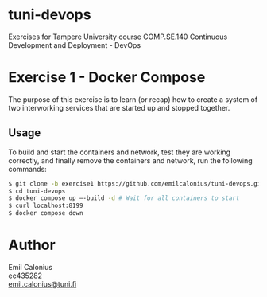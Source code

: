 # tuni-devops

Exercises for Tampere University course COMP.SE.140 Continuous Development and Deployment - DevOps

# Exercise 1 - Docker Compose

The purpose of this exercise is to learn (or recap) how to create a system of two interworking
services that are started up and stopped together.

## Usage

To build and start the containers and network, test they are working correctly, and finally remove the containers and network, run the following commands:

```bash
$ git clone -b exercise1 https://github.com/emilcalonius/tuni-devops.git
$ cd tuni-devops
$ docker compose up –-build -d # Wait for all containers to start
$ curl localhost:8199
$ docker compose down
```

# Author

Emil Calonius \
ec435282 \
emil.calonius@tuni.fi
